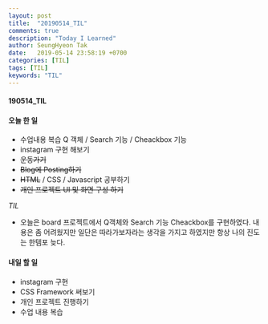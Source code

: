 ```yaml
---
layout: post
title:  "20190514_TIL"
comments: true
description: "Today I Learned"
author: SeungHyeon Tak
date:   2019-05-14 23:58:19 +0700
categories: [TIL]
tags: [TIL]
keywords: "TIL"
---
```

#### 190514_TIL

#### 오늘 한 일
* 수업내용 복습 Q 객체 / Search 기능 / Cheackbox 기능
* instagram 구현 해보기
* ~~운동가기~~
* ~~Blog에 Posting하기~~
* ~~HTML~~ / CSS / Javascript 공부하기
* ~~개인 프로젝트 UI 및 화면 구성 하기~~

_TIL_
* 오늘은 board 프로젝트에서 Q객체와 Search 기능 Cheackbox를 구현하였다. 내용은 좀 어려웠지만 일단은 따라가보자라는 생각을 가지고 하였지만 항상 나의 진도는 한템포 늦다.
 

#### 내일 할 일
* instagram 구현
* CSS Framework 써보기
* 개인 프로젝트 진행하기
* 수업 내용 복습
